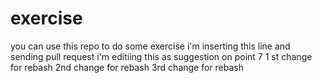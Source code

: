 # exercise
you can use this repo to do some exercise
i'm inserting this line and sending pull request
i'm editiing this as suggestion on point 7
1 st change for rebash
2nd change for rebash
3rd change for rebash